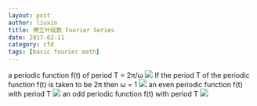 ```yaml
---
layout: post
author: liuxin
title: 傅立叶级数 Fourier Series
date: 2017-02-11
category: cfd
tags: [basic fourier math]
---
```

a periodic function f(t) of period T = 2π/ω 
![][image-1]
If the period T of the periodic function f(t) is taken to be 2π then ω = 1 
![][image-2]
an even periodic function f(t) with period T 
![][image-3]
an odd periodic function f(t) with period T 
![][image-4]

[image-1]:	https://cdn-images-1.medium.com/max/800/1*EyuCtGwq_81SDfFgPbgMGQ.png
[image-2]:	https://cdn-images-1.medium.com/max/800/1*S7vX8tJOys9AexQ3hcSvkg.png
[image-3]:	https://cdn-images-1.medium.com/max/800/1*NTz5OhFnLTUs7BAV15DOmg.png
[image-4]:	https://cdn-images-1.medium.com/max/800/1*lnX6o9Y4WqVI5nsHYULZnQ.png